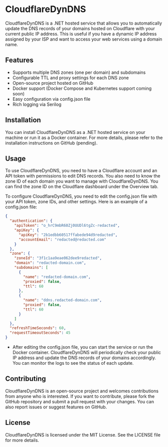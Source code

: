 # CloudflareDynDNS

CloudflareDynDNS is a .NET hosted service that allows you to automatically update the DNS records of your domains hosted on Cloudflare with your current public IP address. This is useful if you have a dynamic IP address assigned by your ISP and want to access your web services using a domain name.

## Features

- Supports multiple DNS zones (one per domain) and subdomains
- Configurable TTL and proxy settings for each DNS zone
- Open-source project hosted on GitHub
- Docker support (Docker Compose and Kubernetes support coming soon)
- Easy configuration via config.json file
- Rich logging via Serilog

## Installation

You can install CloudflareDynDNS as a .NET hosted service on your machine or run it as a Docker container. For more details, please refer to the installation instructions on GitHub (pending).

## Usage

To use CloudflareDynDNS, you need to have a Cloudflare account and an API token with permissions to edit DNS records. You also need to know the zone ID of each domain you want to manage with CloudflareDynDNS. You can find the zone ID on the Cloudflare dashboard under the Overview tab.

To configure CloudflareDynDNS, you need to edit the config.json file with your API token, zone IDs, and other settings. Here is an example of a config.json file:

```json
{
  "authentication": {
    "apiToken": "o_hrC9mbR60Zj0UUDl6tgZc-redacted",
    "apiKey": {
      "apiKey": "2b1edbb60517ffabede94d9redacted",
      "accountEmail": "redacted@redacted.com"
    }
  },
  "zone": {
    "zoneId": "3f1c1aa9eae062dee9redacted",
    "domain": "redacted-domain.com",
    "subdomains": [
      {
        "name": "redacted-domain.com",
        "proxied": false,
        "ttl": 60
      },
      {
        "name": "ddns.redacted-domain.com",
        "proxied": false,
        "ttl": 60
      }
    ]
  },
  "refreshTimeSeconds": 60,
  "requestTimeoutSeconds": 45
}
```

- After editing the config.json file, you can start the service or run the Docker container. CloudflareDynDNS will periodically check your public IP address and update the DNS records of your domains accordingly. You can monitor the logs to see the status of each update.

## Contributing

CloudflareDynDNS is an open-source project and welcomes contributions from anyone who is interested. If you want to contribute, please fork the GitHub repository and submit a pull request with your changes. You can also report issues or suggest features on GitHub.

## License

CloudflareDynDNS is licensed under the MIT License. See the LICENSE file for more details.